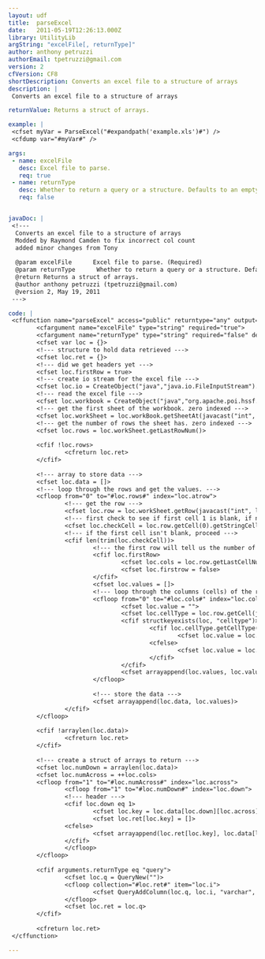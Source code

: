 ```yaml
---
layout: udf
title:  parseExcel
date:   2011-05-19T12:26:13.000Z
library: UtilityLib
argString: "excelFile[, returnType]"
author: anthony petruzzi
authorEmail: tpetruzzi@gmail.com
version: 2
cfVersion: CF8
shortDescription: Converts an excel file to a structure of arrays
description: |
 Converts an excel file to a structure of arrays

returnValue: Returns a struct of arrays.

example: |
 <cfset myVar = ParseExcel("#expandpath('example.xls')#") />
 <cfdump var="#myVar#" />

args:
 - name: excelFile
   desc: Excel file to parse.
   req: true
 - name: returnType
   desc: Whether to return a query or a structure. Defaults to an empty string which means a query.
   req: false


javaDoc: |
 <!---
  Converts an excel file to a structure of arrays
  Modded by Raymond Camden to fix incorrect col count
  added minor changes from Tony
  
  @param excelFile      Excel file to parse. (Required)
  @param returnType      Whether to return a query or a structure. Defaults to an empty string which means a query. (Optional)
  @return Returns a struct of arrays. 
  @author anthony petruzzi (tpetruzzi@gmail.com) 
  @version 2, May 19, 2011 
 --->

code: |
 <cffunction name="parseExcel" access="public" returntype="any" output="false">
        <cfargument name="excelFile" type="string" required="true">
        <cfargument name="returnType" type="string" required="false" default="">
        <cfset var loc = {}>
        <!--- structure to hold data retrieved --->
        <cfset loc.ret = {}>
        <!--- did we get headers yet --->
        <cfset loc.firstRow = true>
        <!--- create io stream for the excel file --->
        <cfset loc.io = CreateObject("java","java.io.FileInputStream").init(excelFile)>
        <!--- read the excel file --->
        <cfset loc.workbook = CreateObject("java","org.apache.poi.hssf.usermodel.HSSFWorkbook").init(loc.io)>
        <!--- get the first sheet of the workbook. zero indexed --->
        <cfset loc.workSheet = loc.workBook.getSheetAt(javacast("int", 0))>
        <!--- get the number of rows the sheet has. zero indexed --->
        <cfset loc.rows = loc.workSheet.getLastRowNum()>
 
        <cfif !loc.rows>
                <cfreturn loc.ret>
        </cfif>
 
        <!--- array to store data --->
        <cfset loc.data = []>
        <!--- loop through the rows and get the values. --->
        <cfloop from="0" to="#loc.rows#" index="loc.atrow">
                <!--- get the row --->
                <cfset loc.row = loc.workSheet.getRow(javacast("int", loc.atrow))>
                <!--- first check to see if first cell 1 is blank, if not process, if so move to next --->
                <cfset loc.checkCell = loc.row.getCell(0).getStringCellValue()>
                <!--- if the first cell isn't blank, proceed --->
                <cfif len(trim(loc.checkCell))>
                        <!--- the first row will tell us the number of columns to process --->
                        <cfif loc.firstRow>
                                <cfset loc.cols = loc.row.getLastCellNum() - 1>
                                <cfset loc.firstrow = false>
                        </cfif>
                        <cfset loc.values = []>
                        <!--- loop through the columns (cells) of the row and get the values --->
                        <cfloop from="0" to="#loc.cols#" index="loc.col">
                                <cfset loc.value = "">
                                <cfset loc.cellType = loc.row.getCell(javacast("int", loc.col))>
                                <cfif structkeyexists(loc, "celltype")>
                                        <cfif loc.cellType.getCellType() eq 0>
                                                <cfset loc.value = loc.cellType.getNumericCellValue()>
                                        <cfelse>
                                                <cfset loc.value = loc.cellType.getStringCellValue()>
                                        </cfif>
                                </cfif>
                                <cfset arrayappend(loc.values, loc.value)>
                        </cfloop>
 
                        <!--- store the data --->
                        <cfset arrayappend(loc.data, loc.values)>
                </cfif>
        </cfloop>
 
        <cfif !arraylen(loc.data)>
                <cfreturn loc.ret>
        </cfif>
 
        <!--- create a struct of arrays to return --->
        <cfset loc.numDown = arraylen(loc.data)>
        <cfset loc.numAcross = ++loc.cols>
        <cfloop from="1" to="#loc.numAcross#" index="loc.across">
                <cfloop from="1" to="#loc.numDown#" index="loc.down">
                <!--- header --->
                <cfif loc.down eq 1>
                        <cfset loc.key = loc.data[loc.down][loc.across]>
                        <cfset loc.ret[loc.key] = []>
                <cfelse>
                        <cfset arrayappend(loc.ret[loc.key], loc.data[loc.down][loc.across])>
                </cfif>
                </cfloop>
        </cfloop>
 
        <cfif arguments.returnType eq "query">
                <cfset loc.q = QueryNew("")>
                <cfloop collection="#loc.ret#" item="loc.i">
                        <cfset QueryAddColumn(loc.q, loc.i, "varchar", loc.ret[loc.i])>
                </cfloop>
                <cfset loc.ret = loc.q>
        </cfif>
 
        <cfreturn loc.ret>
 </cffunction>

---
```


